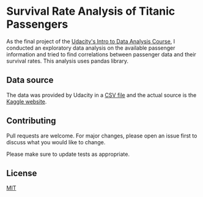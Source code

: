 # Survival Rate Analysis of Titanic Passengers

As the final project of the [Udacity's Intro to Data Analysis Course](https://classroom.udacity.com/courses/ud170), I conducted an exploratory data analysis on the available passenger information and tried to find correlations between passenger data and their survival rates. This analysis uses pandas library.

## Data source

The data was provided by Udacity in a [CSV file](https://www.udacity.com/api/nodes/5454512672/supplemental_media/titanic-datacsv/download) and the actual source is the [Kaggle website](https://www.kaggle.com/c/titanic/data).



## Contributing
Pull requests are welcome. For major changes, please open an issue first to discuss what you would like to change.

Please make sure to update tests as appropriate.

## License
[MIT](https://choosealicense.com/licenses/mit/)
